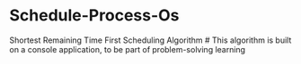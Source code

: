 # Schedule-Process-Os
Shortest Remaining Time First Scheduling Algorithm #
This algorithm is built on a console application, to be part of problem-solving learning
